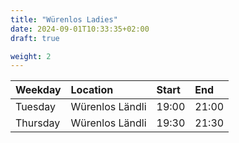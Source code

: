 ```yaml
---
title: "Würenlos Ladies"
date: 2024-09-01T10:33:35+02:00
draft: true

weight: 2
---
```



| Weekday  | Location        | Start | End   |
|:---------|:----------------|:------|:------|
| Tuesday  | Würenlos Ländli | 19:00 | 21:00 |
| Thursday | Würenlos Ländli | 19:30 | 21:30 |

